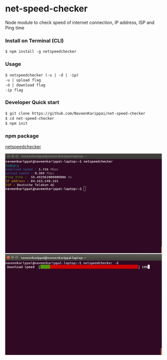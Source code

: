 # net-speed-checker

Node module to check speed of internet connection, IP address, ISP and Ping time

### Install on Terminal (CLI)

```
$ npm install -g netspeedchecker
```
### Usage 

```
$ netspeedchecker (-u | -d | -ip)
-u | upload flag 
-d | download flag
-ip flag
```

### Developer Quick start

```
$ git clone https://github.com/NaveenKarippai/net-speed-checker
$ cd net-speed-checker
$ npm init
```


### npm package

[netspeedchecker](https://www.npmjs.com/package/netspeedchecker)

![](https://github.com/NaveenKarippai/net-speed-checker/blob/master/netspeedchecker.png)
![](https://github.com/NaveenKarippai/net-speed-checker/blob/master/netspeedchecker2.png)

